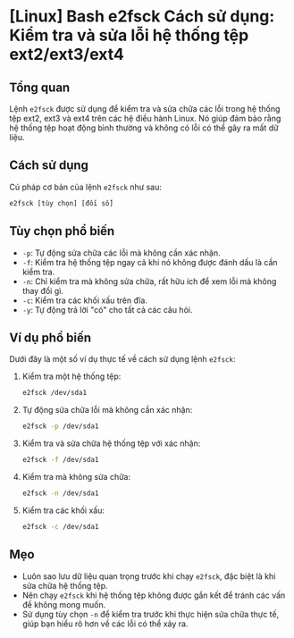 # [Linux] Bash e2fsck Cách sử dụng: Kiểm tra và sửa lỗi hệ thống tệp ext2/ext3/ext4

## Tổng quan
Lệnh `e2fsck` được sử dụng để kiểm tra và sửa chữa các lỗi trong hệ thống tệp ext2, ext3 và ext4 trên các hệ điều hành Linux. Nó giúp đảm bảo rằng hệ thống tệp hoạt động bình thường và không có lỗi có thể gây ra mất dữ liệu.

## Cách sử dụng
Cú pháp cơ bản của lệnh `e2fsck` như sau:

```bash
e2fsck [tùy chọn] [đối số]
```

## Tùy chọn phổ biến
- `-p`: Tự động sửa chữa các lỗi mà không cần xác nhận.
- `-f`: Kiểm tra hệ thống tệp ngay cả khi nó không được đánh dấu là cần kiểm tra.
- `-n`: Chỉ kiểm tra mà không sửa chữa, rất hữu ích để xem lỗi mà không thay đổi gì.
- `-c`: Kiểm tra các khối xấu trên đĩa.
- `-y`: Tự động trả lời "có" cho tất cả các câu hỏi.

## Ví dụ phổ biến
Dưới đây là một số ví dụ thực tế về cách sử dụng lệnh `e2fsck`:

1. Kiểm tra một hệ thống tệp:
   ```bash
   e2fsck /dev/sda1
   ```

2. Tự động sửa chữa lỗi mà không cần xác nhận:
   ```bash
   e2fsck -p /dev/sda1
   ```

3. Kiểm tra và sửa chữa hệ thống tệp với xác nhận:
   ```bash
   e2fsck -f /dev/sda1
   ```

4. Kiểm tra mà không sửa chữa:
   ```bash
   e2fsck -n /dev/sda1
   ```

5. Kiểm tra các khối xấu:
   ```bash
   e2fsck -c /dev/sda1
   ```

## Mẹo
- Luôn sao lưu dữ liệu quan trọng trước khi chạy `e2fsck`, đặc biệt là khi sửa chữa hệ thống tệp.
- Nên chạy `e2fsck` khi hệ thống tệp không được gắn kết để tránh các vấn đề không mong muốn.
- Sử dụng tùy chọn `-n` để kiểm tra trước khi thực hiện sửa chữa thực tế, giúp bạn hiểu rõ hơn về các lỗi có thể xảy ra.